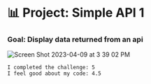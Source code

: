 # 📊 Project: Simple API 1

### Goal: Display data returned from an api

![Screen Shot 2023-04-09 at 3 39 02 PM](https://user-images.githubusercontent.com/126643073/230793158-75a1124d-8682-4c43-a9b9-602c90be5b0a.png)

```
I completed the challenge: 5
I feel good about my code: 4.5
```
